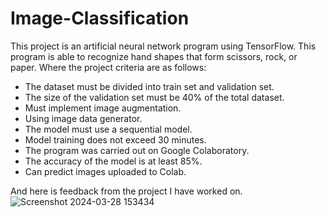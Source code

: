 # Image-Classification

This project is an artificial neural network program using TensorFlow. This program is able to recognize hand shapes that form scissors, rock, or paper. Where the project criteria are as follows:
- The dataset must be divided into train set and validation set.
- The size of the validation set must be 40% of the total dataset.
- Must implement image augmentation.
- Using image data generator.
- The model must use a sequential model.
- Model training does not exceed 30 minutes.
- The program was carried out on Google Colaboratory.
- The accuracy of the model is at least 85%.
- Can predict images uploaded to Colab.

And here is feedback from the project I have worked on.
![Screenshot 2024-03-28 153434](https://github.com/rismaamaliyah/Image-Classification/assets/90541443/c3b3e302-9fb4-4c5f-a406-74e973731f6d)
